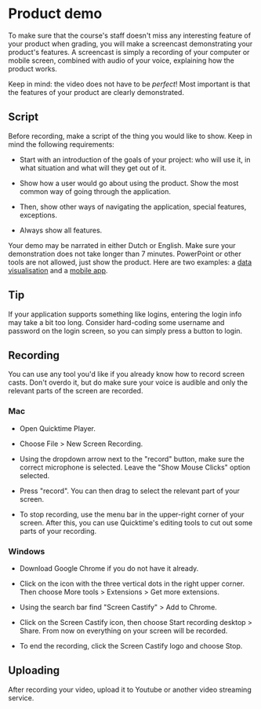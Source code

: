 # Product demo

To make sure that the course's staff doesn't miss any interesting feature of your product when grading, you will make a screencast demonstrating your product's features. A screencast is simply a recording of your computer or mobile screen, combined with audio of your voice, explaining how the product works.

Keep in mind: the video does not have to be *perfect*! Most important is that the features of your product are clearly demonstrated.

## Script

Before recording, make a script of the thing you would like to show. Keep in mind the following requirements:

* Start with an introduction of the goals of your project: who will use it, in what situation and what will they get out of it.

* Show how a user would go about using the product. Show the most common way of going through the application.

* Then, show other ways of navigating the application, special features, exceptions.

* Always show all features.

Your demo may be narrated in either Dutch or English. Make sure your demonstration does not take longer than 7 minutes. PowerPoint or other tools are not allowed, just show the product. Here are two examples: a [data visualisation](https://www.youtube.com/watch?time_continue=13&v=zvaAuhy_0_Q) and a [mobile app](https://youtu.be/oBUHaiU5GAo).

## Tip

If your application supports something like logins, entering the login info may take a bit too long. Consider hard-coding some username and password on the login screen, so you can simply press a button to login.

## Recording

You can use any tool you'd like if you already know how to record screen casts. Don't overdo it, but do make sure your voice is audible and only the relevant parts of the screen are recorded.

### Mac

* Open Quicktime Player.

* Choose File > New Screen Recording.

* Using the dropdown arrow next to the "record" button, make sure the correct microphone is selected. Leave the "Show Mouse Clicks" option selected.

* Press "record". You can then drag to select the relevant part of your screen.

* To stop recording, use the menu bar in the upper-right corner of your screen. After this, you can use Quicktime's editing tools to cut out some parts of your recording.

### Windows

* Download Google Chrome if you do not have it already.

* Click on the icon with the three vertical dots in the right upper corner. Then choose More tools > Extensions > Get more extensions.

* Using the search bar find "Screen Castify" > Add to Chrome.

* Click on the Screen Castify icon, then choose Start recording desktop > Share. From now on everything on your screen will be recorded.

* To end the recording, click the Screen Castify logo and choose Stop.

## Uploading

After recording your video, upload it to Youtube or another video streaming service. 
